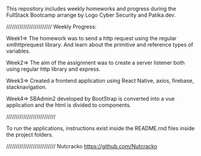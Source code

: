This repository includes weekly homeworks and progress during the FullStack Bootcamp arrange by Logo Cyber Security and Patika.dev.

////////////////////////
Weekly Progress:

Week1=> The homework was to send a http request using the regular xmlhttprequest library. And learn about the primitive and reference types of variables.

Week2=> The aim of the assignment was to create a server listener both using regular http library and express.

Week3=> Created a frontend application using React Native, axios, firebase, stacknavigation.

Week4=> SBAdmin2 developed by BootStrap is converted into a vue application and the html is divided to components.

//////////////////////////

To run the applications, instructions exist inside the README.rnd files inside the project folders.

//////////////////////////
Nutcracko
https://github.com/Nutcracko
